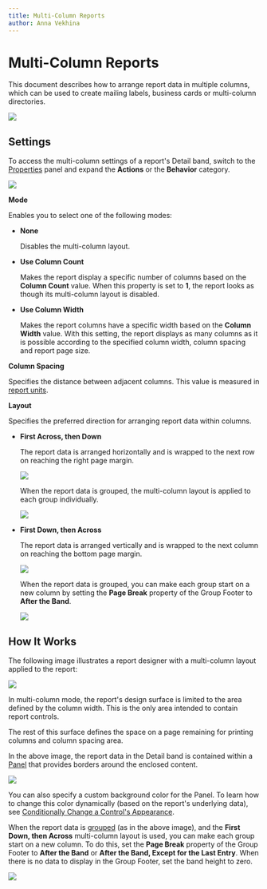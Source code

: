 ```yaml
---
title: Multi-Column Reports
author: Anna Vekhina
---
```

# Multi-Column Reports

This document describes how to arrange report data in multiple columns, which can be used to create mailing labels, business cards or multi-column directories.

![](../../../images/eurd-web-multi-column-result.png)

## Settings
To access the multi-column settings of a report's Detail band, switch to the [Properties](../report-designer-tools/ui-panels/properties-panel.md) panel and expand the **Actions** or the **Behavior** category.

![](../../../images/eurd-web-multi-column-options.png)

**Mode**

Enables you to select one of the following modes:

* **None** 

    Disables the multi-column layout.

* **Use Column Count**

    Makes the report display a specific number of columns based on the **Column Count** value. When this property is set to **1**, the report looks as though its multi-column layout is disabled.

* **Use Column Width** 

    Makes the report columns have a specific width based on the **Column Width** value. With this setting, the report displays as many columns as it is possible according to the specified column width, column spacing and report page size.

**Column Spacing**

Specifies the distance between adjacent columns. This value is measured in [report units](../configure-design-settings/change-a-report-measurement-units.md).

**Layout** 

Specifies the preferred direction for arranging report data within columns.

* **First Across, then Down**

    The report data is arranged horizontally and is wrapped to the next row on reaching the right page margin.

    ![](../../../images/eurd-web-multi-column-across-then-down-ungrouped.png)

    When the report data is grouped, the multi-column layout is applied to each group individually.

    ![](../../../images/eurd-web-multi-column-across-then-down-grouped.png)

* **First Down, then Across**

    The report data is arranged vertically and is wrapped to the next column on reaching the bottom page margin.

    ![](../../../images/eurd-web-multi-column-down-then-across-ungrouped.png)

    When the report data is grouped, you can make each group start on a new column by setting the **Page Break** property of the Group Footer to **After the Band**.

    ![](../../../images/eurd-web-multi-column-down-then-across-grouped.png)

## How It Works
The following image illustrates a report designer with a multi-column layout applied to the report:

![](../../../images/eurd-web-multi-column-layout.png)

In multi-column mode, the report's design surface is limited to the area defined by the column width. This is the only area intended to contain report controls.

The rest of this surface defines the space on a page remaining for printing columns and column spacing area.

In the above image, the report data in the Detail band is contained within a [Panel](../use-report-elements/use-basic-report-controls/panel.md) that provides borders around the enclosed content.

![](../../../images/eurd-web-multi-column-panel-borders-property.png)

You can also specify a custom background color for the Panel. To learn how to change this color dynamically (based on the report's underlying data), see [Conditionally Change a Control's Appearance](../shape-report-data/shape-data-expression-bindings/conditionally-change-a-control-appearance.md).

When the report data is [grouped](../shape-report-data/group-and-sort-data/group-data.md) (as in the above image), and the **First Down, then Across** multi-column layout is used, you can make each group start on a new column. To do this, set the **Page Break** property of the Group Footer to **After the Band** or **After the Band, Except for the Last Entry**. When there is no data to display in the Group Footer, set the band height to zero.

![](../../../images/eurd-web-multi-column-band-page-break.png)